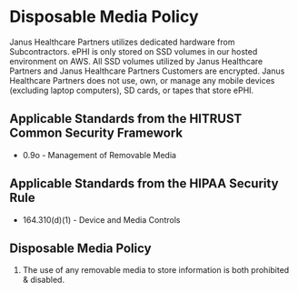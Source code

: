 # Disposable Media Policy

Janus Healthcare Partners utilizes dedicated hardware from Subcontractors. ePHI is only stored on SSD volumes in our hosted environment on AWS. All SSD volumes utilized by Janus Healthcare Partners and Janus Healthcare Partners Customers are encrypted. Janus Healthcare Partners does not use, own, or manage any mobile devices (excluding laptop computers), SD cards, or tapes that store ePHI.

## Applicable Standards from the HITRUST Common Security Framework

* 0.9o - Management of Removable Media

## Applicable Standards from the HIPAA Security Rule

* 164.310(d)(1) - Device and Media Controls

## Disposable Media Policy

1. The use of any removable media to store information is both prohibited & disabled.
